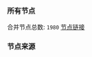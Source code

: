 ### 所有节点
合并节点总数: `1980`
[节点链接](https://raw.githubusercontent.com/rzhy1/11/master/sub/sub_merge_base64.txt)

### 节点来源